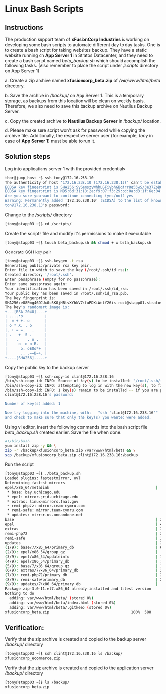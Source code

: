 

# Linux Bash Scripts

## Instructions
The production support team of **xFusionCorp Industries** is working on developing some bash scripts to automate different day to day tasks. One is to create a bash script for taking websites backup. They have a static website running on **App Server 1** in Stratos Datacenter, and they need to create a bash script named *beta_backup.sh* which should accomplish the following tasks. (Also remember to place the script under */scripts* directory on App Server 1)



a. Create a zip archive named **xfusioncorp_beta.zip** of */var/www/html/beta* directory.

b. Save the archive in */backup/* on App Server 1. This is a temporary storage, as backups from this location will be clean on weekly basis. Therefore, we also need to save this backup archive on Nautilus Backup Server.

c. Copy the created archive to **Nautilus Backup Server** in */backup/* location.

d. Please make sure script won't ask for password while copying the archive file. Additionally, the respective server user (for example, *tony* in case of **App Server 1**) must be able to run it.

## Solution steps 

Log into applications server 1 with the provided credentials 
```bash
thor@jump_host ~$ ssh tony@172.16.238.10
The authenticity of host '172.16.238.10 (172.16.238.10)' can't be established.
ECDSA key fingerprint is SHA256:SySamszyWhhLGFiybhGBqfrr8g55wS/3e37ZpBOvICs.
ECDSA key fingerprint is MD5:6d:31:18:2a:f9:07:f3:29:dd:0a:d3:1f:6e:04:0a:db.
Are you sure you want to continue connecting (yes/no)? yes
Warning: Permanently added '172.16.238.10' (ECDSA) to the list of known hosts.
ton@172.16.238.10's password: 
```
Change to the */scripts/* directory  
```bash
[tony@stapp03 ~]$ cd /scripts/
```
Create the scripts file and modify it's permissions to make it executable
```bash
[tony@stapp03 ~]$ touch beta_backup.sh && chmod + x beta_backup.sh 
```
Generate SSH key pair

```bash
[tony@stapp03 ~]$ ssh-keygen -t rsa
Generating public/private rsa key pair.
Enter file in which to save the key (/root/.ssh/id_rsa): 
Created directory '/root/.ssh'.
Enter passphrase (empty for no passphrase): 
Enter same passphrase again: 
Your identification has been saved in /root/.ssh/id_rsa.
Your public key has been saved in /root/.ssh/id_rsa.pub.
The key fingerprint is:
SHA256:e88Pmg46DCUx0cSK0jHBtvXYhkV7zfuPDXiWetY26is root@stapp01.stratos.xfusioncorp.com
The key's randomart image is:
+---[RSA 2048]----+
| ....*o          |
|  = + +. o       |
| o * X. . o      |
|. + = =.   .     |
| .   +  S .      |
|    .    . o .   |
|     o  o o B.   |
|      o. oEOo*+  |
|      .. .==B=+. |
+----[SHA256]-----+
```

Copy the public key to the backup server
```bash
[tony@stapp03 ~]$ ssh-copy-id clint@172.16.238.16
/bin/ssh-copy-id: INFO: Source of key(s) to be installed: "/root/.ssh/id_rsa.pub"
/bin/ssh-copy-id: INFO: attempting to log in with the new key(s), to filter out any that are already installed
/bin/ssh-copy-id: INFO: 1 key(s) remain to be installed -- if you are prompted now it is to install the new keys
clint@172.16.238.16's password: 

Number of key(s) added: 1

Now try logging into the machine, with:   "ssh 'clint@172.16.238.16'"
and check to make sure that only the key(s) you wanted were added.
```
Using vi editor, insert the following commands into the bash script file *beta_backup.sh* created earlier. Save the file when done.
```bash
#!/bin/bash
yum install zip -y && \
zip -r /backup/xfusioncorp_beta.zip /var/www/html/beta && \
scp /backup/xfusioncorp_beta.zip clint@172.16.238.16:/backup
```

Run the script
```bash
[tony@stapp03 ~]$ ./beta_backup.sh
Loaded plugins: fastestmirror, ovl
Determining fastest mirrors
epel/x86_64/metalink                                                |  20 kB  00:00:00     
 * base: bay.uchicago.edu
 * epel: mirror.grid.uchicago.edu
 * extras: linux-mirrors.fnal.gov
 * remi-php72: mirror.team-cymru.com
 * remi-safe: mirror.team-cymru.com
 * updates: mirror.us.oneandone.net
base                                                                | 3.6 kB  00:00:00     
epel                                                                | 4.7 kB  00:00:00     
extras                                                              | 2.9 kB  00:00:00     
remi-php72                                                          | 3.0 kB  00:00:00     
remi-safe                                                           | 3.0 kB  00:00:00     
updates                                                             | 2.9 kB  00:00:00     
(1/9): base/7/x86_64/primary_db                                     | 6.1 MB  00:00:00     
(2/9): epel/x86_64/group_gz                                         |  97 kB  00:00:00     
(3/9): epel/x86_64/updateinfo                                       | 1.0 MB  00:00:00     
(4/9): epel/x86_64/primary_db                                       | 7.0 MB  00:00:00     
(5/9): base/7/x86_64/group_gz                                       | 153 kB  00:00:00     
(6/9): extras/7/x86_64/primary_db                                   | 249 kB  00:00:00     
(7/9): remi-php72/primary_db                                        | 263 kB  00:00:00     
(8/9): remi-safe/primary_db                                         | 2.3 MB  00:00:00     
(9/9): updates/7/x86_64/primary_db                                  |  17 MB  00:00:00     
Package zip-3.0-11.el7.x86_64 already installed and latest version
Nothing to do
  adding: var/www/html/beta/ (stored 0%)
  adding: var/www/html/beta/index.html (stored 0%)
  adding: var/www/html/beta/.gitkeep (stored 0%)
xfusioncorp_beta.zip                                     100%  588     1.0MB/s   00:00
```
## Verification:
Verify that the zip archive is created and copied to the backup server */backup/* directory
```bash
[tony@stapp03 ~]$ ssh clint@172.16.238.16 ls /backup/
xfusioncorp_ecommerce.zip
```
Verify that the zip archive is created and copied to the application server */backup/* directory

```bash
[tony@stapp03 ~]$ ls /backup/
xfusioncorp_beta.zip
```


